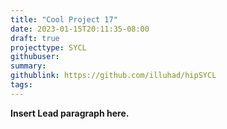 ```yaml
---
title: "Cool Project 17"
date: 2023-01-15T20:11:35-08:00
draft: true
projecttype: SYCL
githubuser: 
summary: 
githublink: https://github.com/illuhad/hipSYCL
tags:
---
```


**Insert Lead paragraph here.**

